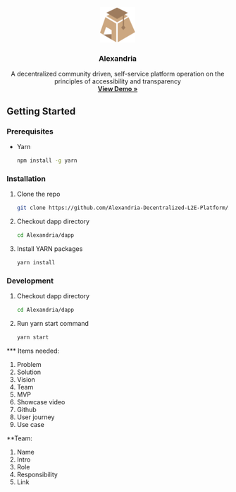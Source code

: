 <div align="center">
  <a href="[https://github.com/othneildrew/Best-README-Template](https://github.com/Alexandria-Decentralized-L2E-Platform/Alexandria/)">
    <img src="images/alexandriaLogo.svg" alt="Logo" width="80" height="80">
  </a>

  <h3 align="center">Alexandria</h3>

  <p align="center">
A decentralized community driven, self-service platform operation on the principles of accessibility and transparency    <br />
    <a href="https://alexandria-orcin.vercel.app"><strong>View Demo »</strong></a>
  </p>
</div>

## Getting Started

### Prerequisites

- Yarn
  ```sh
  npm install -g yarn
  ```

### Installation

1. Clone the repo
   ```sh
   git clone https://github.com/Alexandria-Decentralized-L2E-Platform/Alexandria.git
   ```
2. Checkout dapp directory
   ```sh
   cd Alexandria/dapp
   ```
3. Install YARN packages
   ```sh
   yarn install
   ```

### Development

1. Checkout dapp directory
   ```sh
   cd Alexandria/dapp
   ```
2. Run yarn start command
   ```sh
   yarn start
   ```

\*\*\* Items needed:

1. Problem
2. Solution
3. Vision
4. Team
5. MVP
6. Showcase video
7. Github
8. User journey
9. Use case

\*\*Team:

1. Name
2. Intro
3. Role
4. Responsibility
5. Link

```

```
